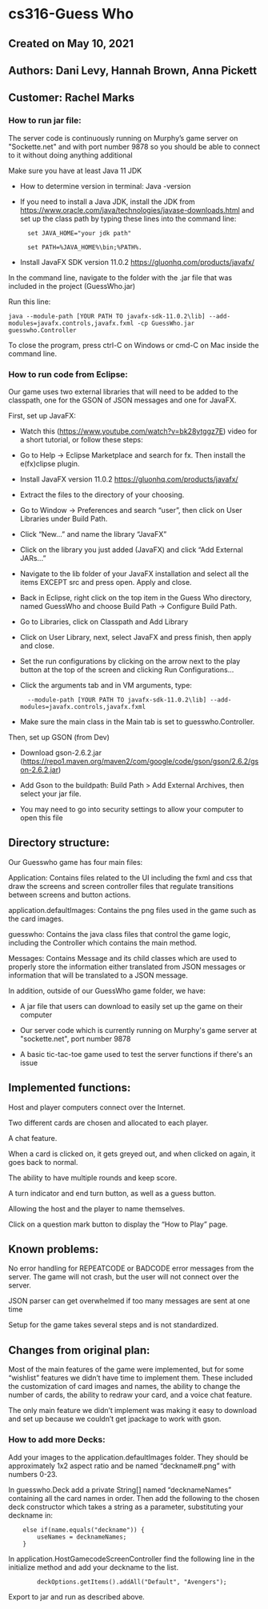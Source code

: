 # cs316-Guess Who
## Created on May 10, 2021
## Authors: Dani Levy, Hannah Brown, Anna Pickett
## Customer: Rachel Marks
### How to run jar file:
The server code is continuously running on Murphy’s game server on "Sockette.net" and with port number 9878 so you should be able to connect to it without doing anything additional

Make sure you have at least Java 11 JDK

- How to determine version in terminal: Java -version

- If you need to install a Java JDK, install the JDK from https://www.oracle.com/java/technologies/javase-downloads.html and set up the class path by typing these lines into the command line: 

        set JAVA_HOME="your jdk path"

        set PATH=%JAVA_HOME%\bin;%PATH%.

- Install JavaFX SDK version 11.0.2 https://gluonhq.com/products/javafx/

In the command line, navigate to the folder with the .jar file that was included in the project (GuessWho.jar)

Run this line:

    java --module-path [YOUR PATH TO javafx-sdk-11.0.2\lib] --add-modules=javafx.controls,javafx.fxml -cp GuessWho.jar guesswho.Controller
    
To close the program, press ctrl-C on Windows or cmd-C on Mac inside the command line.

### How to run code from Eclipse:

Our game uses two external libraries that will need to be added to the classpath, one for the GSON of JSON messages and one for JavaFX.

First, set up JavaFX:

- Watch this (https://www.youtube.com/watch?v=bk28ytggz7E) video for a short tutorial, or follow these steps:

- Go to Help -> Eclipse Marketplace and search for fx. Then install the e(fx)clipse plugin.

- Install JavaFX version 11.0.2 https://gluonhq.com/products/javafx/

- Extract the files to the directory of your choosing.

- Go to Window -> Preferences and search “user”, then click on User Libraries under Build Path.

- Click “New…” and name the library “JavaFX”

- Click on the library you just added (JavaFX) and click “Add External JARs...”

- Navigate to the lib folder of your JavaFX installation and select all the items EXCEPT src and press open. Apply and close.

- Back in Eclipse, right click on the top item in the Guess Who directory, named GuessWho and choose Build Path -> Configure Build Path.

- Go to Libraries, click on Classpath and Add Library

- Click on User Library, next, select JavaFX and press finish, then apply and close.

- Set the run configurations by clicking on the arrow next to the play button at the top of the screen and clicking Run Configurations...
    
- Click the arguments tab and in VM arguments, type:
    
        --module-path [YOUR PATH TO javafx-sdk-11.0.2\lib] --add-modules=javafx.controls,javafx.fxml

- Make sure the main class in the Main tab is set to guesswho.Controller.

Then, set up GSON (from Dev)

- Download gson-2.6.2.jar (https://repo1.maven.org/maven2/com/google/code/gson/gson/2.6.2/gson-2.6.2.jar)

- Add Gson to the buildpath: Build Path > Add External Archives, then select your jar file.

- You may need to go into security settings to allow your computer to open this file

## Directory structure: 
Our Guesswho game has four main files: 

Application: Contains files related to the UI including the fxml and css that draw the screens and screen controller files that regulate transitions between screens and button actions.

application.defaultImages: Contains the png files used in the game such as the card images.

guesswho: Contains the java class files that control the game logic, including the Controller which contains the main method.

Messages: Contains Message and its child classes which are used to properly store the information either translated from JSON messages or information that will be translated to a JSON message. 

In addition, outside of our GuessWho game folder, we have:

- A jar file that users can download to easily set up the game on their computer

- Our server code which is currently running on Murphy's game server at "sockette.net", port number 9878

- A basic tic-tac-toe game used to test the server functions if there's an issue
## Implemented functions:
Host and player computers connect over the Internet.

Two different cards are chosen and allocated to each player.

A chat feature.

When a card is clicked on, it gets greyed out, and when clicked on again, it goes back to normal.

The ability to have multiple rounds and keep score.

A turn indicator and end turn button, as well as a guess button.

Allowing the host and the player to name themselves.

Click on a question mark button to display the “How to Play” page.
## Known problems:
No error handling for REPEATCODE or BADCODE error messages from the server. The game will not crash, but the user will not connect over the server. 

JSON parser can get overwhelmed if too many messages are sent at one time

Setup for the game takes several steps and is not standardized.
## Changes from original plan:
Most of the main features of the game were implemented, but for some “wishlist” features we didn’t have time to implement them. These included the customization of card images and names, the ability to change the number of cards, the ability to redraw your card, and a voice chat feature.

The only main feature we didn’t implement was making it easy to download and set up because we couldn’t get jpackage to work with gson.

### How to add more Decks:
Add your images to the application.defaultImages folder. They should be approximately 1x2 aspect ratio and be named “deckname#.png” with numbers 0-23.

In guesswho.Deck add a private String[] named “decknameNames” containing all the card names in order. Then add the following to the chosen deck constructor which takes a string as a parameter, substituting your deckname in: 

        else if(name.equals("deckname")) {
        	useNames = decknameNames;
        }
        
In application.HostGamecodeScreenController find the following line in the initialize method and add your deckname to the list. 

     		deckOptions.getItems().addAll("Default", "Avengers"); 

Export to jar and run as described above.
